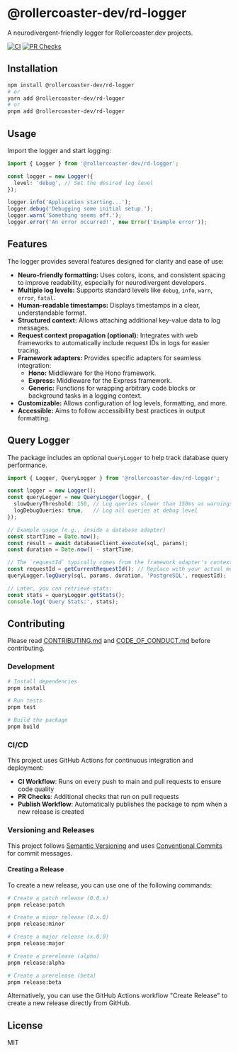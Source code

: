 # @rollercoaster-dev/rd-logger

A neurodivergent-friendly logger for Rollercoaster.dev projects.

[![CI](https://github.com/rollercoaster-dev/neuro-friendly-logger/actions/workflows/ci.yml/badge.svg)](https://github.com/rollercoaster-dev/neuro-friendly-logger/actions/workflows/ci.yml)
[![PR Checks](https://github.com/rollercoaster-dev/neuro-friendly-logger/actions/workflows/pr-checks.yml/badge.svg)](https://github.com/rollercoaster-dev/neuro-friendly-logger/actions/workflows/pr-checks.yml)

## Installation

```bash
npm install @rollercoaster-dev/rd-logger
# or
yarn add @rollercoaster-dev/rd-logger
# or
pnpm add @rollercoaster-dev/rd-logger
```

## Usage

Import the logger and start logging:

```typescript
import { Logger } from '@rollercoaster-dev/rd-logger';

const logger = new Logger({
  level: 'debug', // Set the desired log level
});

logger.info('Application starting...');
logger.debug('Debugging some initial setup.');
logger.warn('Something seems off.');
logger.error('An error occurred!', new Error('Example error'));
```

## Features

The logger provides several features designed for clarity and ease of use:

*   **Neuro-friendly formatting:** Uses colors, icons, and consistent spacing to improve readability, especially for neurodivergent developers.
*   **Multiple log levels:** Supports standard levels like `debug`, `info`, `warn`, `error`, `fatal`.
*   **Human-readable timestamps:** Displays timestamps in a clear, understandable format.
*   **Structured context:** Allows attaching additional key-value data to log messages.
*   **Request context propagation (optional):** Integrates with web frameworks to automatically include request IDs in logs for easier tracing.
*   **Framework adapters:** Provides specific adapters for seamless integration:
    *   **Hono:** Middleware for the Hono framework.
    *   **Express:** Middleware for the Express framework.
    *   **Generic:** Functions for wrapping arbitrary code blocks or background tasks in a logging context.
*   **Customizable:** Allows configuration of log levels, formatting, and more.
*   **Accessible:** Aims to follow accessibility best practices in output formatting.

## Query Logger

The package includes an optional `QueryLogger` to help track database query performance.

```typescript
import { Logger, QueryLogger } from '@rollercoaster-dev/rd-logger';

const logger = new Logger();
const queryLogger = new QueryLogger(logger, {
  slowQueryThreshold: 150, // Log queries slower than 150ms as warnings
  logDebugQueries: true,   // Log all queries at debug level
});

// Example usage (e.g., inside a database adapter)
const startTime = Date.now();
const result = await databaseClient.execute(sql, params);
const duration = Date.now() - startTime;

// The `requestId` typically comes from the framework adapter's context (e.g., req.id)
const requestId = getCurrentRequestId(); // Replace with your actual method to get the ID
queryLogger.logQuery(sql, params, duration, 'PostgreSQL', requestId);

// Later, you can retrieve stats:
const stats = queryLogger.getStats();
console.log('Query Stats:', stats);
```

## Contributing

Please read [CONTRIBUTING.md](CONTRIBUTING.md) and [CODE_OF_CONDUCT.md](CODE_OF_CONDUCT.md) before contributing.

### Development

```bash
# Install dependencies
pnpm install

# Run tests
pnpm test

# Build the package
pnpm build
```

### CI/CD

This project uses GitHub Actions for continuous integration and deployment:

- **CI Workflow**: Runs on every push to main and pull requests to ensure code quality
- **PR Checks**: Additional checks that run on pull requests
- **Publish Workflow**: Automatically publishes the package to npm when a new release is created

### Versioning and Releases

This project follows [Semantic Versioning](https://semver.org/) and uses [Conventional Commits](https://www.conventionalcommits.org/) for commit messages.

#### Creating a Release

To create a new release, you can use one of the following commands:

```bash
# Create a patch release (0.0.x)
pnpm release:patch

# Create a minor release (0.x.0)
pnpm release:minor

# Create a major release (x.0.0)
pnpm release:major

# Create a prerelease (alpha)
pnpm release:alpha

# Create a prerelease (beta)
pnpm release:beta
```

Alternatively, you can use the GitHub Actions workflow "Create Release" to create a new release directly from GitHub.

## License

MIT
